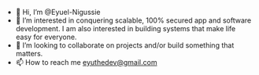 - 👋 Hi, I’m @Eyuel-Nigussie
- 👀 I’m interested in conquering scalable, 100% secured app and software development. I am also interested in building systems that make life easy for everyone.
- 💞️ I’m looking to collaborate on projects and/or build something that matters.
- 📫 How to reach me eyuthedev@gmail.com

<!---
Eyuel-Nigussie/Eyuel-Nigussie is a ✨ special ✨ repository because its `README.md` (this file) appears on your GitHub profile.
You can click the Preview link to take a look at your changes.
--->
